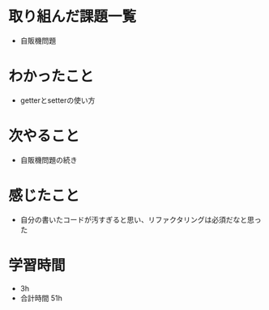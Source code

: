 # 取り組んだ課題一覧
- 自販機問題
# わかったこと
- getterとsetterの使い方
# 次やること
- 自販機問題の続き
# 感じたこと
- 自分の書いたコードが汚すぎると思い、リファクタリングは必須だなと思った
# 学習時間
- 3h
- 合計時間 51h